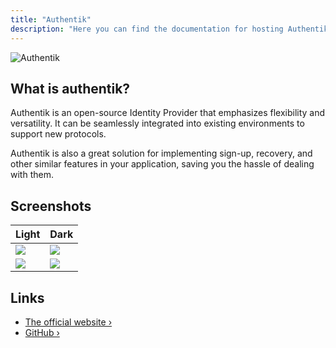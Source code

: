 ```yaml
---
title: "Authentik"
description: "Here you can find the documentation for hosting Authentik with Coolify."
---
```


![Authentik](https://goauthentik.io/img/icon_top_brand_colour.svg)

## What is authentik?
Authentik is an open-source Identity Provider that emphasizes flexibility and versatility. It can be seamlessly integrated into existing environments to support new protocols. 

Authentik is also a great solution for implementing sign-up, recovery, and other similar features in your application, saving you the hassle of dealing with them.


## Screenshots
| Light                                                       | Dark                                                       |
| ----------------------------------------------------------- | ---------------------------------------------------------- |
| ![](https://docs.goauthentik.io/img/screen_apps_light.jpg)  | ![](https://docs.goauthentik.io/img/screen_apps_dark.jpg)  |
| ![](https://docs.goauthentik.io/img/screen_admin_light.jpg) | ![](https://docs.goauthentik.io/img/screen_admin_dark.jpg) |


## Links
- [The official website ›](https://goauthentik.io?utm_source=coolify.io)
- [GitHub ›](https://github.com/goauthentik/authentik?utm_source=coolify.io)
